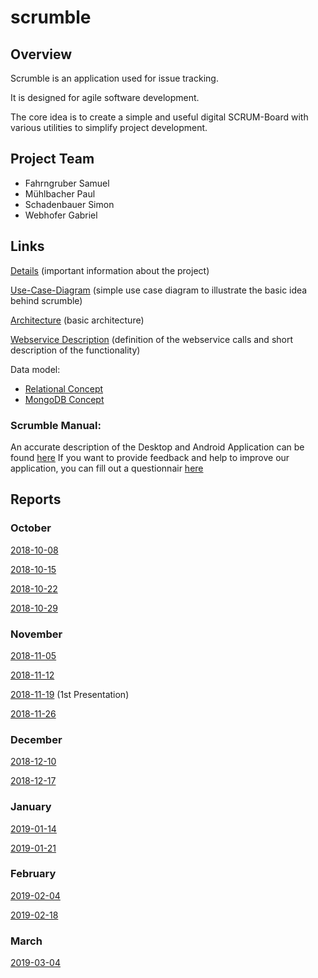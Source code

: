 # scrumble
## Overview
Scrumble is an application used for issue tracking.

It is designed for agile software development.

The core idea is to create a simple and useful digital SCRUM-Board
with various utilities to simplify project development.

## Project Team
* Fahrngruber Samuel
* Mühlbacher Paul
* Schadenbauer Simon
* Webhofer Gabriel

## Links
[Details](https://docs.google.com/document/d/1vgrrGldILusFZukWhuFxPKrlXpXGgOuYFxEKtS-2n1E/edit?usp=sharing) (important information about the project)

[Use-Case-Diagram](https://drive.google.com/file/d/1NgMuTejAouxqfbYYXzfpeD8y0tExms7U/view?usp=sharing) (simple use case diagram to illustrate the basic idea behind scrumble)

[Architecture](https://drive.google.com/file/d/1YIi5ONN6RXLwBg_hGWoYYh-4-1DUeQ-p/view?usp=sharing) (basic architecture)

[Webservice Description](https://docs.google.com/document/d/1n7DMO2ZAo60nKiIRyApaHwPvQansGYB_qu9Vq15YLac/edit?usp=sharing) (definition of the webservice calls and short description of the functionality)


Data model:
* [Relational Concept](https://drive.google.com/file/d/1IUcQMx_k_iGSqM7_8woLZzctV2SF7k3R/view?usp=sharing)
* [MongoDB Concept](https://drive.google.com/file/d/1No-tgxvGDaXy5VZoPew_oyJBf0xctDWK/view?usp=sharing)

### Scrumble Manual:
An accurate description of the Desktop and Android Application can be found [here](https://docs.google.com/document/d/1ObMENcIo9eM0OyYiRUMXxLutwI-M4s2oLs2kAPcDdPE/edit?usp=sharing)
If you want to provide feedback and help to improve our application, you can fill out a questionnair [here](https://www.umfrageonline.com/s/1c390c6)

## Reports

### October

[2018-10-08](https://docs.google.com/document/d/1GIx_nPy6as6BWanGzhu7H6GL-lOTfZIBhx789N2Ldmw/edit?usp=sharing)

[2018-10-15](https://docs.google.com/document/d/1Gon0d3dsv2NabF_IYOM2_ienjwpz0SYARF6-fLzsgok/edit?usp=sharing)

[2018-10-22](https://docs.google.com/document/d/1ZKyH_1ksY__FbPm0fRWnVfUPl7ngW_nmSNYprvn42hM/edit?usp=sharing)

[2018-10-29](https://docs.google.com/document/d/1NyflbvuWPuMIbQ6oim3F-_XA4AiFLiNt2pxqypG9drQ/edit?usp=sharing)

### November

[2018-11-05](https://docs.google.com/document/d/1PTnoygVCLBF4noy9rkdfZD8rWnfif_mimEbTottGHp8/edit?usp=sharing)

[2018-11-12](https://docs.google.com/document/d/1ShYYD-QTPSleP-UG5dpimOAy_0C6be1nWc8xJNgvzbI/edit?usp=sharing)

[2018-11-19](https://docs.google.com/presentation/d/1kzr-h5O5xpNogsyj47YgWgA8JYvnC0Bpv7d6nnOBMVw/edit?usp=sharing) (1st Presentation)

[2018-11-26](https://docs.google.com/document/d/1qR1PBXwFP2HERT1ka3KOz0xWmiL792UNgjBM4fuiUaA/edit?usp=sharing)

### December

[2018-12-10](https://docs.google.com/document/d/1L13iQZUVrhCoFOC-aNmRXTNk4kbYbE4iQ9FOjO7ZzzM/edit?usp=sharing)

[2018-12-17](https://docs.google.com/document/d/17QLTjE0O-TSWLcGmsRZITDA9dGxLmltX684Q0WEQyNs/edit?usp=sharing)

### January

[2019-01-14](https://docs.google.com/document/d/14lX3F9qboeEDYnvsXdZS2aRgktnHrXvokwbPTSKsXPE/edit?usp=sharing)

[2019-01-21](https://docs.google.com/document/d/19Ost8BFqOUYkDclQEYrmN7kI3_o0cazZV1LLMqD6s8M/edit?usp=sharing)

### February

[2019-02-04](https://docs.google.com/document/d/1mFI-YC3yEVgksnxPvuHsAVT-N_WRWWfU9DNWvW3BsrE/edit?usp=sharing)

[2019-02-18](https://docs.google.com/document/d/1dSP0WIuM7rcZzAgzqndF3fCG9HQnR0TgxLDwQA-kNAA/edit?usp=sharing)

### March

[2019-03-04](https://docs.google.com/document/d/1NHjalkLkt8INs5vs-uEll-0fNdZQ0fAi_-mFx_bfXkU/edit?usp=sharing)
